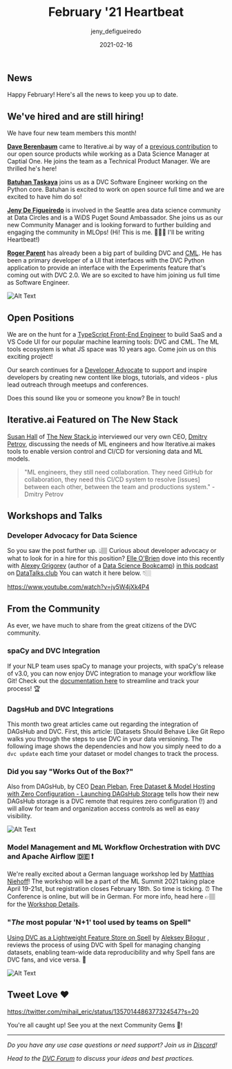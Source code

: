 ﻿---
title: February '21 Heartbeat
date: 2021-02-16
description: |
  Monthly updates are here! Read all about our growing team, 
  our CEO's interview on The New Stack, integration with spaCy and more!
descriptionLong: |
  Monthly updates are here! Read all about our growing team, 
  our CEO's interview on The New Stack, integration with spaCy and more!
picture: 2021-02-16/feb21cover.png
author: jeny_defigueiredo
commentsUrl: https://discuss.dvc.org/t/february-21-heartbeat/669
tags:
  - Heartbeat
  - CML
  - DVC
  - DAGsHub
  - spaCy
  - ML Summit 2021
  - Spell
  - MLOps
---

## News

Happy February! Here's all the news to keep you up to date.

## We've hired and are still hiring!

We have four new team members this month!

[**Dave Berenbaum**](https://www.linkedin.com/in/david-berenbaum-20b6b424/) came
to Iterative.ai by way of a
[previous contribution](https://github.com/iterative/dvc/pull/2107) to our open
source products while working as a Data Science Manager at Captial One. He joins
the team as a Technical Product Manager. We are thrilled he's here!

[**Batuhan Taskaya**](https://www.linkedin.com/in/batuhan-osman-taskaya-7803b61a0/)
joins us as a DVC Software Engineer working on the Python core. Batuhan is
excited to work on open source full time and we are excited to have him do so!

[**Jeny De Figueiredo**](https://www.linkedin.com/in/jenifer-de-figueiredo/) is
involved in the Seattle area data science community at Data Circles and is a
WiDS Puget Sound Ambassador. She joins us as our new Community Manager and is
looking forward to further building and engaging the community in MLOps! (Hi!
This is me. 🙋🏻‍♀️ I'll be writing Heartbeat!)

[**Roger Parent**](https://www.linkedin.com/in/rogermparent/) has already been a
big part of building DVC and [CML](https://cml.dev/). He has been a primary
developer of a UI that interfaces with the DVC Python application to provide an
interface with the Experiments feature that's coming out with DVC 2.0. We are so
excited to have him joining us full time as Software Engineer.

![Alt Text](https://media.giphy.com/media/vAvWgk3NCFXTa/giphy.gif)

## Open Positions

We are on the hunt for a
[TypeScript Front-End Engineer](https://docs.google.com/document/d/1aT5HZYt4kAUxXqD4JNTe3jPDlVUwSmnEWDPR2QoKdvo/edit)
to build SaaS and a VS Code UI for our popular machine learning tools: DVC and
CML. The ML tools ecosystem is what JS space was 10 years ago. Come join us on
this exciting project!

Our search continues for a
[Developer Advocate](https://weworkremotely.com/remote-jobs/iterative-developer-advocate)
to support and inspire developers by creating new content like blogs, tutorials,
and videos - plus lead outreach through meetups and conferences.

Does this sound like you or someone you know? Be in touch!

## Iterative.ai Featured on The New Stack

[Susan Hall](https://thenewstack.io/author/susanhall/) of
[The New Stack.io](https://thenewstack.io/) interviewed our very own CEO,
[Dmitry Petrov](https://twitter.com/fullstackml), discussing the needs of ML
engineers and how Iterative.ai makes tools to enable version control and CI/CD
for versioning data and ML models.

> "ML engineers, they still need collaboration. They need GitHub for
> collaboration, they need this CI/CD system to resolve [issues] between each
> other, between the team and productions system." - Dmitry Petrov

<external-link
href="https://thenewstack.io/iterative-ai-git-based-machine-learning-tools-for-data-engineers/"
title="Learning Tools for ML Engineers"
description="Susan Hall"
link="thenewstack.io"
image="/uploads/images/2021-02-16/newstack_image.png"/>

## Workshops and Talks

### Developer Advocacy for Data Science

So you saw the post further up. 👆🏽 Curious about developer advocacy or what to
look for in a hire for this position?
[Elle O'Brien](https://twitter.com/drelleobrien) dove into this recently with
[Alexey Grigorev](https://twitter.com/Al_Grigor) (author of a
[Data Science Bookcamp](https://mlbookcamp.com/))
[in this podcast](https://www.youtube.com/watch?v=jv5W4jXk4P4) on
[DataTalks.club](http://datatalks.club/) You can watch it here below. 👇🏼

https://www.youtube.com/watch?v=jv5W4jXk4P4

## From the Community

As ever, we have much to share from the great citizens of the DVC community.

### spaCy and DVC Integration

If your NLP team uses spaCy to manage your projects, with spaCy's release of
v3.0, you can now enjoy DVC integration to manage your workflow like Git! Check
out the [documentation here](https://spacy.io/usage/projects#integrations) to
streamline and track your process! 🏆

<external-link
href="https://spacy.io/usage/projects#integrations/"
title="spaCy Integration"
description="spaCy Integration with DVC"
link="spacy.io"
image="/uploads/images/2021-02-16/spacy_integration.jpg"/>

### DagsHub and DVC Integrations

This month two great articles came out regarding the integration of DAGsHub and
DVC. First, this article: [Datasets Should Behave Like Git Repo walks you
through the steps to use DVC in your data versioning. The following image shows
the dependencies and how you simply need to do a `dvc update` each time your
dataset or model changes to track the process.

<external-link
href="https://dagshub.com/blog/datasets-should-behave-like-git-repositories/"
title="Datasets Should Behave Like Git Repositories"
description="Steps to use DVC in your data versioning"
link="dagshub.com"
image="/uploads/images/2021-02-16/dagshub-logo.png"/>

### Did you say "Works Out of the Box?"

Also from DAGsHub, by CEO [Dean Pleban](https://twitter.com/DeanPlbn),
[Free Dataset & Model Hosting with Zero Configuration - Launching DAGsHub Storage](https://dagshub.com/blog/dagshub-storage-zero-configuration-dataset-model-hosting/)
tells how their new DAGsHub storage is a DVC remote that requires zero
configuration (!) and will allow for team and organization access controls as
well as easy visibility.

![Alt Text](https://media.giphy.com/media/Ftz07proVX6Rq/giphy.gif)

### Model Management and ML Workflow Orchestration with DVC and Apache Airflow 🇩🇪 ❗️

We're really excited about a German language workshop led by
[Matthias Niehoff](https://twitter.com/matthiasniehoff)! The workshop will be a
part of the ML Summit 2021 taking place April 19-21st, but registration closes
February 18th. So time is ticking. ⏰ The Conference is online, but will be in
German. For more info, head here 👉🏽 for the
[Workshop Details](https://ml-summit.de/machine-learing/modellmanagement-und-ml-workflow-orchestrierung-mit-dvc-und-apache-airflow/).

### "_The_ most popular 'N+1' tool used by teams on Spell"

[Using DVC as a Lightweight Feature Store on Spell](https://spell.ml/blog/using-dvc-with-spell-YBHOChEAACgAaSmV)
by [Aleksey Bilogur](https://twitter.com/ResidentMario) , reviews the process of
using DVC with Spell for managing changing datasets, enabling team-wide data
reproducibility and why Spell fans are DVC fans, and vice versa. 🔄

![Alt Text](https://media.giphy.com/media/GM8PrUsm92hRC/giphy.gif)

## Tweet Love ❤️

https://twitter.com/mihail_eric/status/1357014486377324547?s=20

You're all caught up! See you at the next Community Gems 💎!

---

_Do you have any use case questions or need support? Join us in
[Discord](https://discord.com/invite/dvwXA2N)!_

_Head to the [DVC Forum](https://discuss.dvc.org/) to discuss your ideas and
best practices._
